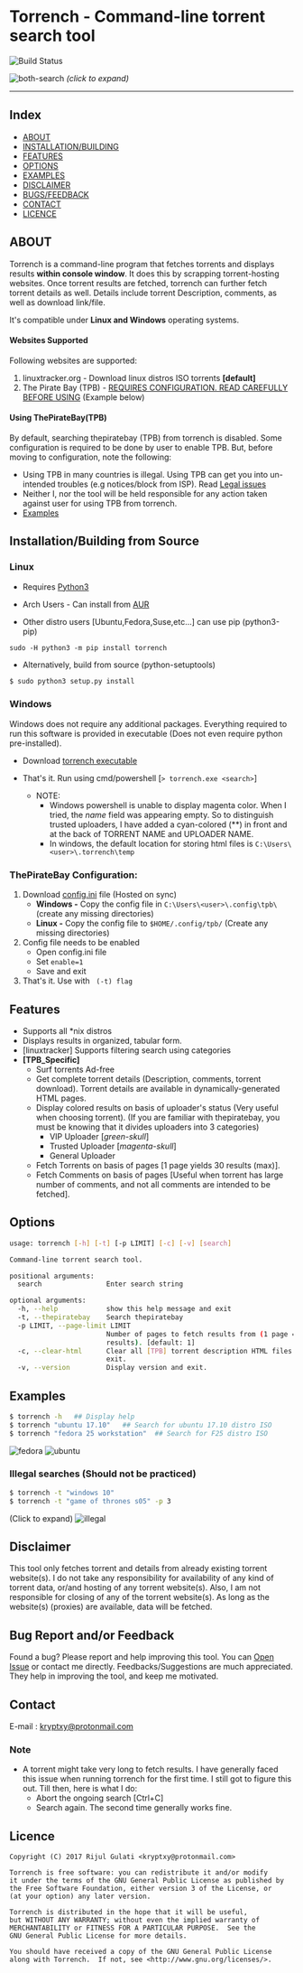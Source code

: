 # Torrench - Command-line torrent search tool
![Build Status](https://travis-ci.org/kryptxy/torrench.svg?branch=master)

![both-search](https://raw.githubusercontent.com/kryptxy/torrench/master/images/screenshots/mix.gif)
_(click to expand)_

---

## Index
* [ABOUT](https://github.com/kryptxy/torrench#about)
* [INSTALLATION/BUILDING](https://github.com/kryptxy/torrench#installationbuilding-from-source)
* [FEATURES](https://github.com/kryptxy/torrench#features)
* [OPTIONS](https://github.com/kryptxy/torrench#options)
* [EXAMPLES](https://github.com/kryptxy/torrench#examples)
* [DISCLAIMER](https://github.com/kryptxy/torrench#disclaimer)
* [BUGS/FEEDBACK](https://github.com/kryptxy/torrench#bug-report-andor-feedback)
* [CONTACT](https://github.com/kryptxy/torrench#contact)
* [LICENCE](https://github.com/kryptxy/torrench#licence)

## ABOUT
Torrench is a command-line program that fetches torrents and displays results **within console window**. It does this by scrapping torrent-hosting websites. Once torrent results are fetched, torrench can further fetch torrent details as well. Details include torrent Description, comments, as well as download link/file.

It's compatible under **Linux and Windows** operating systems. 

#### Websites Supported
Following websites are supported:
1. linuxtracker.org - Download linux distros ISO torrents **[default]**	
2. The Pirate Bay (TPB) - [REQUIRES CONFIGURATION. READ CAREFULLY BEFORE USING](https://github.com/kryptxy/torrench#should-i-use-thepiratebay) (Example below)

#### Using ThePirateBay(TPB)
By default, searching thepiratebay (TPB) from torrench is disabled. Some configuration is required to be done by user to enable TPB.
But, before moving to configuration, note the following:

* Using TPB in many countries is illegal. Using TPB can get you into un-intended troubles (e.g notices/block from ISP). Read [Legal issues](https://en.wikipedia.org/wiki/The_Pirate_Bay#Legal_issues)
* Neither I, nor the tool will be held responsible for any action taken against user for using TPB from torrench.
* [Examples]()

## Installation/Building from Source
### Linux
* Requires [Python3](https://www.python.org/downloads/)

* Arch Users - Can install from [AUR](https://aur.archlinux.org/packages/torrench/)
* Other distro users [Ubuntu,Fedora,Suse,etc...] can use pip (python3-pip)
```
sudo -H python3 -m pip install torrench
```
* Alternatively, build from source (python-setuptools)
```bash
$ sudo python3 setup.py install
```
	
### Windows
Windows does not require any additional packages. Everything required to run this software is provided in executable (Does not even require python pre-installed).

* Download [torrench executable](https://github.com/kryptxy/torrench/releases/download/v1.0.1.20170807/torrench-1.0.1.20170807.exe)
* That's it. Run using cmd/powershell [```> torrench.exe <search>```]

	* NOTE: 
		* Windows powershell is unable to display magenta color. When I tried, the _name_ field was appearing empty. So to distinguish trusted uploaders, I have added a cyan-colored (\**) in front and at the back of TORRENT NAME and UPLOADER NAME. 
		* In windows, the default location for storing html files is ```C:\Users\<user>\.torrench\temp```

### ThePirateBay Configuration:
1. Download [config.ini](https://ln.sync.com/dl/26cd652e0/nqzvd8b3-9gqs3pdu-32btqm2c-9r6mbymm) file (Hosted on sync)
	* **Windows -** Copy the config file in ```C:\Users\<user>\.config\tpb\``` (create any missing directories)
	* **Linux -** Copy the config file to ```$HOME/.config/tpb/``` (Create any missing directories)
2. Config file needs to be enabled
	* Open config.ini file
	* Set ```enable=1```
	* Save and exit
3. That's it. Use with ``` (-t) flag```

## Features
* Supports all \*nix distros
* Displays results in organized, tabular form.
* [linuxtracker] Supports filtering search using categories
* **[TPB_Specific]** 
	* Surf torrents Ad-free
	* Get complete torrent details (Description, comments, torrent download). Torrent details are available in dynamically-generated HTML pages.
	* Display colored results on basis of uploader's status (Very useful when choosing torrent). (If you are familiar with thepiratebay, you must be knowing that it divides uploaders into 3 categories)
		* VIP Uploader [_green-skull_]
		* Trusted Uploader [_magenta-skull_]
		* General Uploader	
	* Fetch Torrents on basis of pages [1 page yields 30 results (max)].
	* Fetch Comments on basis of pages [Useful when torrent has large number of comments, and not all comments are intended to be fetched].
	
## Options
```bash
usage: torrench [-h] [-t] [-p LIMIT] [-c] [-v] [search]

Command-line torrent search tool.

positional arguments:
  search                Enter search string

optional arguments:
  -h, --help            show this help message and exit
  -t, --thepiratebay    Search thepiratebay
  -p LIMIT, --page-limit LIMIT
                        Number of pages to fetch results from (1 page = 30
                        results). [default: 1]
  -c, --clear-html      Clear all [TPB] torrent description HTML files and
                        exit.
  -v, --version         Display version and exit.
 ```

## Examples

```bash
$ torrench -h	## Display help
$ torrench "ubuntu 17.10"	## Search for ubuntu 17.10 distro ISO
$ torrench "fedora 25 workstation"	## Search for F25 distro ISO
```
![fedora](https://raw.githubusercontent.com/kryptxy/torrench/master/images/screenshots/linux.gif)
![ubuntu](https://raw.githubusercontent.com/kryptxy/torrench/master/images/screenshots/ubuntu.gif)

### Illegal searches (Should not be practiced)

```bash
$ torrench -t "windows 10"
$ torrench -t "game of thrones s05" -p 3
```
(Click to expand)
![illegal](https://raw.githubusercontent.com/kryptxy/torrench/master/images/screenshots/got.gif)

## Disclaimer
This tool only fetches torrent and details from already existing torrent website(s). I do not take any responsibility for availability of any kind of torrent data, or/and hosting of any torrent website(s). Also, I am  not responsible for closing of any of the torrent website(s). As long as the website(s) (proxies) are available, data will be fetched.

## Bug Report and/or Feedback
Found a bug? Please report and help improving this tool. You can [Open Issue](https://github.com/kryptxy/torrench/issues/new) or contact me directly.
Feedbacks/Suggestions are much appreciated. They help in improving the tool, and keep me motivated. 

## Contact
E-mail : kryptxy@protonmail.com

### Note
* A torrent might take very long to fetch results. I have generally faced this issue when running torrench for the first time. I still got to figure this out. Till then, here is what I do:
	* Abort the ongoing search [Ctrl+C]
	* Search again. The second time generally works fine.

## Licence
```
Copyright (C) 2017 Rijul Gulati <kryptxy@protonmail.com>

Torrench is free software: you can redistribute it and/or modify
it under the terms of the GNU General Public License as published by
the Free Software Foundation, either version 3 of the License, or
(at your option) any later version.

Torrench is distributed in the hope that it will be useful,
but WITHOUT ANY WARRANTY; without even the implied warranty of
MERCHANTABILITY or FITNESS FOR A PARTICULAR PURPOSE.  See the
GNU General Public License for more details.

You should have received a copy of the GNU General Public License
along with Torrench.  If not, see <http://www.gnu.org/licenses/>.
```
